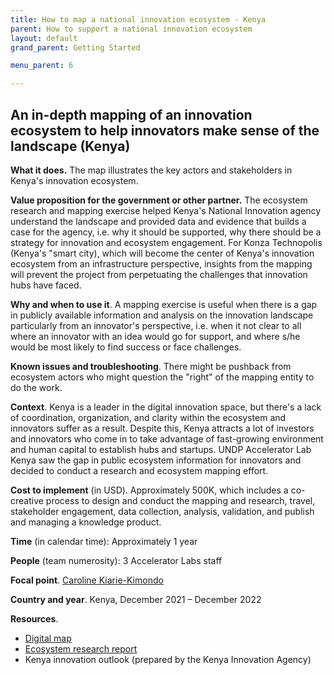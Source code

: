 ```yaml
---
title: How to map a national innovation ecosystem - Kenya
parent: How to support a national innovation ecosystem
layout: default
grand_parent: Getting Started

menu_parent: 6

---
```


## An in-depth mapping of an innovation ecosystem to help innovators make sense of the landscape (Kenya)


**What it does.** The map illustrates the key actors and stakeholders in Kenya's innovation ecosystem.

**Value proposition for the government or other partner.** The ecosystem research and mapping exercise helped Kenya's National Innovation agency understand the landscape and provided data and evidence that builds a case for the agency, i.e. why it should be supported, why there should be a strategy for innovation and ecosystem engagement. For Konza Technopolis (Kenya's "smart city), which will become the center of Kenya's innovation ecosystem from an infrastructure perspective, insights from the mapping will prevent the project from perpetuating the challenges that innovation hubs have faced.

**Why and when to use it**. A mapping exercise is useful when there is a  gap in publicly available information and analysis on the innovation landscape particularly from an innovator's perspective, i.e. when it not clear to all where an innovator with an idea would go for support, and where s/he would be most likely to find success or face challenges.

**Known issues and troubleshooting**. There might be pushback from ecosystem actors who might question the "right" of the mapping entity to do the work.

**Context**. Kenya is a leader in the digital innovation space, but there's a lack of coordination, organization, and clarity within the ecosystem and innovators suffer as a result. Despite this, Kenya attracts a lot of investors and innovators who come in to take advantage of fast-growing environment and human capital to establish hubs and startups. UNDP Accelerator Lab Kenya saw the gap in public ecosystem information for innovators and decided to conduct a research and ecosystem mapping effort.

**Cost to implement** (in USD). Approximately 500K, which includes a co-creative process to design and conduct the mapping and research, travel, stakeholder engagement, data collection, analysis, validation, and publish and managing a knowledge product.

**Time** (in calendar time): Approximately 1 year

**People** (team numerosity): 3 Accelerator Labs staff

**Focal point**. [Caroline Kiarie-Kimondo](/contributors/Caroline-Kiarie.html)

**Country and year**. Kenya, December 2021 – December 2022

**Resources**.

- [Digital map](https://undp.sharepoint.com/:b:/s/AcceleratorLabsNetwork/Ees4V2pWiwdDrdeihRQO8ckBYUf5l_J6if0P2Dlk80q8Nw?e=14gIv0)
- [Ecosystem research report](https://undp.sharepoint.com/:b:/s/AcceleratorLabsNetwork/ER9Bq6S2bc1LkCQ4IJov-XgBA9PbPdMdfYuhMuGqrRXFTA?e=aGwNnO)
- Kenya innovation outlook (prepared by the Kenya Innovation Agency)




